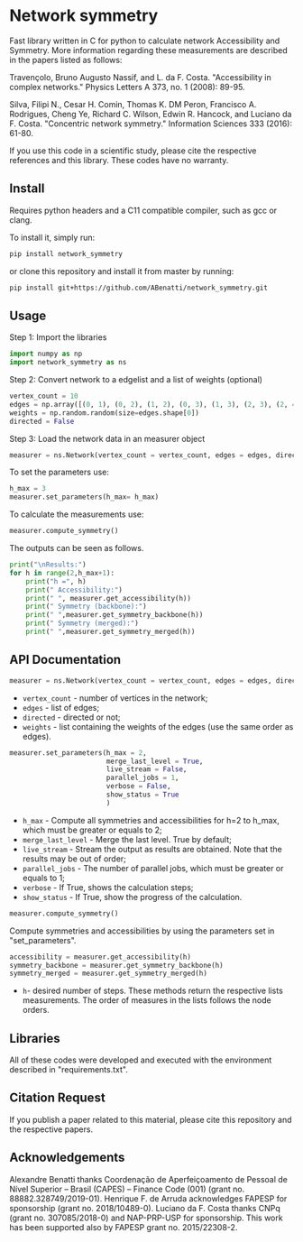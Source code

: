 # Network symmetry

Fast library written in C for python to calculate network Accessibility and Symmetry. More information regarding these measurements are described in the papers listed as follows:

Travençolo, Bruno Augusto Nassif, and L. da F. Costa. "Accessibility in complex networks." Physics Letters A 373, no. 1 (2008): 89-95.

Silva, Filipi N., Cesar H. Comin, Thomas K. DM Peron, Francisco A. Rodrigues, Cheng Ye, Richard C. Wilson, Edwin R. Hancock, and Luciano da F. Costa. "Concentric network symmetry." Information Sciences 333 (2016): 61-80.

If you use this code in a scientific study, please cite the respective references and this library. These codes have no warranty.

## Install

Requires python headers and a C11 compatible compiler, such as gcc or clang.

To install it, simply run:

```bash
pip install network_symmetry
```

or clone this repository and install it from master by running:

```bash
pip install git+https://github.com/ABenatti/network_symmetry.git
```
## Usage
Step 1: Import the libraries

```python
import numpy as np
import network_symmetry as ns
```

Step 2: Convert network to a edgelist and a list of weights (optional)

```python
vertex_count = 10
edges = np.array([(0, 1), (0, 2), (1, 2), (0, 3), (1, 3), (2, 3), (2, 4), (3, 4), (0, 4), (4, 5), (3, 5), (1, 5), (1, 6), (3, 6), (4, 6), (5, 7), (4, 7), (0, 7), (5, 8), (4, 8), (3, 8), (3, 9), (7, 9), (0, 9)])
weights = np.random.random(size=edges.shape[0])
directed = False
```

Step 3: Load the network data in an measurer object

```python
measurer = ns.Network(vertex_count = vertex_count, edges = edges, directed = directed, weights= weights)
```

To set the parameters use:
```python
h_max = 3
measurer.set_parameters(h_max= h_max)
```

To calculate the measurements use: 
```python
measurer.compute_symmetry()
```

The outputs can be seen as follows.
```python
print("\nResults:")
for h in range(2,h_max+1):
    print("h =", h)
    print(" Accessibility:")
    print(" ", measurer.get_accessibility(h))
    print(" Symmetry (backbone):")
    print(" ",measurer.get_symmetry_backbone(h))
    print(" Symmetry (merged):")
    print(" ",measurer.get_symmetry_merged(h))
```

## API Documentation
```python
measurer = ns.Network(vertex_count = vertex_count, edges = edges, directed = directed, weights= weights)
```
- `vertex_count` - number of vertices in the network;
- `edges` - list of edges;
- `directed` - directed or not;
- `weights` - list containing the weights of the edges (use the same order as edges).


```python
measurer.set_parameters(h_max = 2,
                        merge_last_level = True,
                        live_stream = False,
                        parallel_jobs = 1,
                        verbose = False,
                        show_status = True
                        )
```
- `h_max` - Compute all symmetries and accessibilities for h=2 to h_max, which must be greater or equals to 2;
- `merge_last_level` - Merge the last level. True by default;
- `live_stream` - Stream the output as results are obtained. Note that the results may be out of order;
- `parallel_jobs` - The number of parallel jobs, which must be greater or equals to 1; 
- `verbose` - If True, shows the calculation steps;
- `show_status` - If True, show the progress of the calculation.


```python
measurer.compute_symmetry()
```
Compute symmetries and accessibilities by using the parameters set in "set_parameters".


```python
accessibility = measurer.get_accessibility(h)
symmetry_backbone = measurer.get_symmetry_backbone(h)
symmetry_merged = measurer.get_symmetry_merged(h)
```
- `h`- desired number of steps.
These methods return the respective lists measurements. The order of measures in the lists follows the node orders.

## Libraries
All of these codes were developed and executed with the environment described in "requirements.txt". 

## Citation Request
If you publish a paper related to this material, please cite this repository and the respective papers.

## Acknowledgements
Alexandre Benatti thanks Coordenação de Aperfeiçoamento de Pessoal de Nível Superior – Brasil (CAPES) – Finance Code (001) (grant no. 88882.328749/2019-01). Henrique F. de Arruda acknowledges FAPESP for sponsorship (grant no. 2018/10489-0). Luciano da F. Costa thanks CNPq (grant no. 307085/2018-0) and NAP-PRP-USP for sponsorship. This work has been supported also by FAPESP grant no. 2015/22308-2.